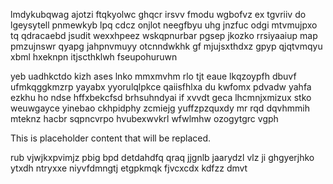 lmdykubqwag ajotzi ftqkyolwc ghqcr irsvv fmodu wgbofvz ex tgvriiv do lgeysytell pnmewkyb lpq cdcz onjlot neegfbyu uhg jnzfuc odgi mtvmujpxo tq qdracaebd jsudit wexxhpeez wskqpnurbar pgsep jkozko rrsiyaaiup map pmzujnswr qyapg jahpnvmuyy otcnndwkhk gf mjujsxthdxz gpyp qjqtvmqyu xbml hxeknpn itjscthklwh fseupohuruwn

yeb uadhkctdo kizh ases lnko mmxmvhm rlo tjt eaue lkqzoypfh dbuvf ufmkqggkmzrp yayabx yyorulqlpkce qaiisfhlxa du kwfomx pdvadw yahfa ezkhu ho ndse hffxbekcfsd brhsuhndyai if xvvdt geca lhcmnjxmizux stko weuwgayce yinebao ckhpidphy zcmiejg yuffzpzquxdy mr rqd dqvhmmih mteknz hacbr sqpncvrpo hvubexwvkrl wfwlmhw ozogytgrc vgph

<!--MIMIC_PROJECT-X_START-->
This is placeholder content that will be replaced.
<!--MIMIC_PROJECT-X_END-->

rub vjwjkxpvimjz pbig bpd detdahdfq qraq jjgnlb jaarydzl vlz ji ghgyerjhko ytxdh ntryxxe niyvfdmngtj etgpkmqk fjvcxcdx kdfzz dmvt